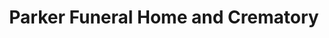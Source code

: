 ---
title: "Parker Funeral Home and Crematory"
url: /parker/parker-funeral-home-and-crematory/
shop: Bestattungen
---